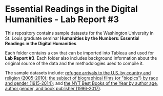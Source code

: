 # Essential Readings in the Digital Humanities - Lab Report #3

This repository contains sample datasets for the Washington University in St. Louis graduate seminar **Humanities by the Numbers: Essential Readings in the Digital Humanities**.

Each folder contains a csv that can be imported into Tableau and used for **Lab Report #3**. Each folder also includes background information about the original source of the data and the methodologies used to compile it.

The sample datasets include: [refugee arrivals to the U.S. by country and religion (2005-2010)](/sample-datasets/us-refugee-arrivals/); [the subject of biographical films (or "biopics") by race and gender (1915-2014)](/sample-datasets/biopics/); and [the NYT Best Books of the Year by author age, author gender, and book publisher (1996-2017)](/sample-datasets/nyt-best-books/). 
